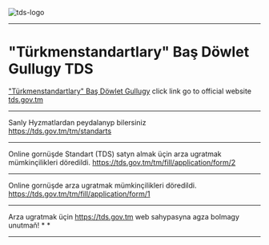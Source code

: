![tds-logo](https://user-images.githubusercontent.com/64286632/231982095-b8e200f5-8bdd-44cb-a6de-1245b1fcccea.png)
*********************************************************
# "Türkmenstandartlary" Baş Döwlet Gullugy TDS
["Türkmenstandartlary" Baş Döwlet Gullugy](https://tds.gov.tm/tm) click link go to official website
[tds.gov.tm](https://tds.gov.tm/tm)
*********************************************************
Sanly Hyzmatlardan peydalanyp bilersiniz                
https://tds.gov.tm/tm/standarts

*****************************************************************************************
Online gornüşde Standart (TDS) satyn almak üçin arza ugratmak mümkinçilikleri döredildi.
https://tds.gov.tm/tm/fill/application/form/2

*********************************************************
Online gornüşde arza ugratmak mümkinçilikleri döredildi.
https://tds.gov.tm/tm/fill/application/form/1

****************************************************************************
Arza ugratmak üçin https://tds.gov.tm web sahypasyna agza bolmagy unutmaň! *                                   *
****************************************************************************
